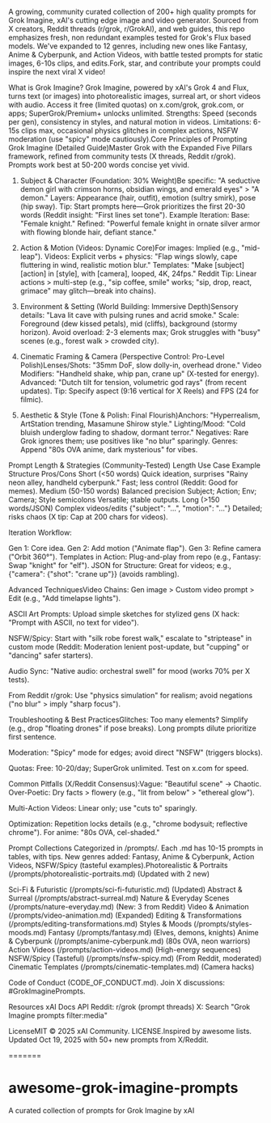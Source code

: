 A growing, community curated collection of 200+ high quality prompts for Grok Imagine, xAI's cutting edge image and video generator. Sourced from X creators, Reddit threads (r/grok, r/GrokAI), and web guides, this repo emphasizes fresh, non redundant examples tested for Grok's Flux based models. We've expanded to 12 genres, including new ones like Fantasy, Anime & Cyberpunk, and Action Videos, with battle tested prompts for static images, 6-10s clips, and edits.Fork, star, and contribute your prompts could inspire the next viral X video!

What is Grok Imagine?
Grok Imagine, powered by xAI's Grok 4 and Flux, turns text (or images) into photorealistic images, surreal art, or short videos with audio. Access it free (limited quotas) on x.com/grok, grok.com, or apps; SuperGrok/Premium+ unlocks unlimited. Strengths: Speed (seconds per gen), consistency in styles, and natural motion in videos. Limitations: 6-15s clips max, occasional physics glitches in complex actions, NSFW moderation (use "spicy" mode cautiously).Core Principles of Prompting Grok Imagine (Detailed Guide)Master Grok with the Expanded Five Pillars framework, refined from community tests (X threads, Reddit r/grok). Prompts work best at 50-200 words concise yet vivid.

1. Subject & Character (Foundation: 30% Weight)Be specific: "A seductive demon girl with crimson horns, obsidian wings, and emerald eyes" > "A demon."
Layers: Appearance (hair, outfit), emotion (sultry smirk), pose (hip sway).
Tip: Start prompts here—Grok prioritizes the first 20-30 words (Reddit insight: "First lines set tone").
Example Iteration: Base: "Female knight." Refined: "Powerful female knight in ornate silver armor with flowing blonde hair, defiant stance."

2. Action & Motion (Videos: Dynamic Core)For images: Implied (e.g., "mid-leap").
Videos: Explicit verbs + physics: "Flap wings slowly, cape fluttering in wind, realistic motion blur."
Templates: "Make [subject] [action] in [style], with [camera], looped, 4K, 24fps."
Reddit Tip: Linear actions > multi-step (e.g., "sip coffee, smile" works; "sip, drop, react, grimace" may glitch—break into chains).

3. Environment & Setting (World Building: Immersive Depth)Sensory details: "Lava lit cave with pulsing runes and acrid smoke."
Scale: Foreground (dew kissed petals), mid (cliffs), background (stormy horizon).
Avoid overload: 2-3 elements max; Grok struggles with "busy" scenes (e.g., forest walk > crowded city).

4. Cinematic Framing & Camera (Perspective Control: Pro-Level Polish)Lenses/Shots: "35mm DoF, slow dolly-in, overhead drone."
Video Modifiers: "Handheld shake, whip pan, crane up" (X-tested for energy).
Advanced: "Dutch tilt for tension, volumetric god rays" (from recent updates).
Tip: Specify aspect (9:16 vertical for X Reels) and FPS (24 for filmic).

5. Aesthetic & Style (Tone & Polish: Final Flourish)Anchors: "Hyperrealism, ArtStation trending, Masamune Shirow style."
Lighting/Mood: "Cold bluish underglow fading to shadow, dormant terror."
Negatives: Rare Grok ignores them; use positives like "no blur" sparingly.
Genres: Append "80s OVA anime, dark mysterious" for vibes.

Prompt Length & Strategies (Community-Tested)
Length                   Use Case                     Example Structure                                  Pros/Cons
Short (<50 words)        Quick ideation, surprises    "Rainy neon alley, handheld cyberpunk."            Fast; less control (Reddit: Good for memes).
Medium (50-150 words)    Balanced precision           Subject; Action; Env; Camera; Style semicolons     Versatile; stable outputs.
Long (>150 words/JSON)   Complex videos/edits         {"subject": "...", "motion": "..."}                Detailed; risks chaos (X tip: Cap at 200 chars for videos).

Iteration Workflow: 

Gen 1: Core idea. 
Gen 2: Add motion ("Animate flap"). 
Gen 3: Refine camera ("Orbit 360°").
Templates in Action: Plug-and-play from repo (e.g., Fantasy: Swap "knight" for "elf").
JSON for Structure: Great for videos; e.g., {"camera": {"shot": "crane up"}} (avoids rambling).

Advanced TechniquesVideo Chains: Gen image > Custom video prompt > Edit (e.g., "Add timelapse lights").

ASCII Art Prompts: Upload simple sketches for stylized gens (X hack: "Prompt with ASCII, no text for video").

NSFW/Spicy: Start with "silk robe forest walk," escalate to "striptease" in custom mode (Reddit: Moderation lenient post-update, but "cupping" or "dancing" safer starters).

Audio Sync: "Native audio: orchestral swell" for mood (works 70% per X tests).

From Reddit r/grok: Use "physics simulation" for realism; avoid negations ("no blur" > imply "sharp focus").

Troubleshooting & Best PracticesGlitches: Too many elements? Simplify (e.g., drop "floating drones" if pose breaks). Long prompts dilute prioritize first sentence.

Moderation: "Spicy" mode for edges; avoid direct "NSFW" (triggers blocks).

Quotas: Free: 10-20/day; SuperGrok unlimited. Test on x.com for speed.

Common Pitfalls (X/Reddit Consensus):Vague: "Beautiful scene" → Chaotic.
Over-Poetic: Dry facts > flowery (e.g., "lit from below" > "ethereal glow").

Multi-Action Videos: Linear only; use "cuts to" sparingly.

Optimization: Repetition locks details (e.g., "chrome bodysuit; reflective chrome"). For anime: "80s OVA, cel-shaded."

Prompt Collections
Categorized in /prompts/. Each .md has 10-15 prompts in tables, with tips. New genres added: Fantasy, Anime & Cyberpunk, Action Videos, NSFW/Spicy (tasteful examples).Photorealistic & Portraits (/prompts/photorealistic-portraits.md) (Updated with 2 new)

Sci-Fi & Futuristic (/prompts/sci-fi-futuristic.md) (Updated)
Abstract & Surreal (/prompts/abstract-surreal.md)
Nature & Everyday Scenes (/prompts/nature-everyday.md) (New: 3 from Reddit)
Video & Animation (/prompts/video-animation.md) (Expanded)
Editing & Transformations (/prompts/editing-transformations.md)
Styles & Moods (/prompts/styles-moods.md)
Fantasy (/prompts/fantasy.md) (Elves, demons, knights)
Anime & Cyberpunk (/prompts/anime-cyberpunk.md) (80s OVA, neon warriors)
Action Videos (/prompts/action-videos.md) (High-energy sequences)
NSFW/Spicy (Tasteful) (/prompts/nsfw-spicy.md) (From Reddit, moderated)
Cinematic Templates (/prompts/cinematic-templates.md) (Camera hacks)



Code of Conduct (CODE_OF_CONDUCT.md). 
Join X discussions: #GrokImaginePrompts.

Resources
xAI Docs
API
Reddit: r/grok (prompt threads)
X: Search "Grok Imagine prompts filter:media"

LicenseMIT © 2025 xAI Community. 
LICENSE.Inspired by awesome lists. 
Updated Oct 19, 2025 with 50+ new prompts from X/Reddit.

=======
# awesome-grok-imagine-prompts
A curated collection of prompts for Grok Imagine by xAI

